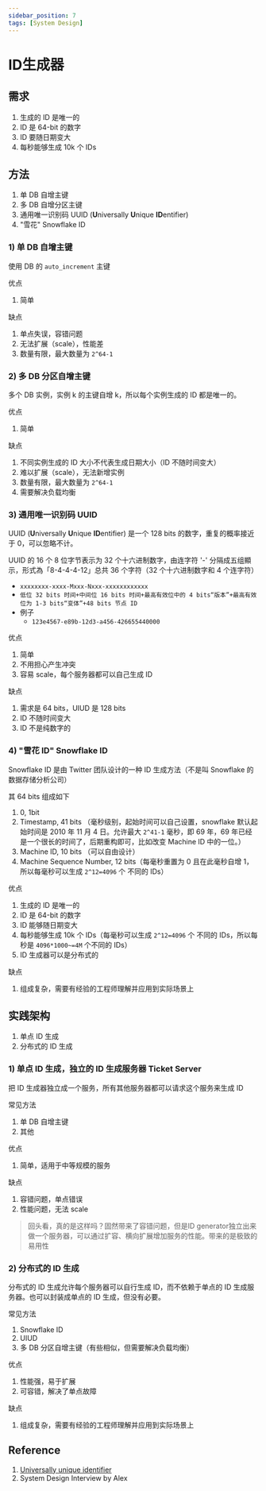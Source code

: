 ```yaml
---
sidebar_position: 7
tags: [System Design]
---
```


# ID生成器

## 需求

1. 生成的 ID 是唯一的
2. ID 是 64-bit 的数字
3. ID 要随日期变大
4. 每秒能够生成 10k 个 IDs

## 方法

1. 单 DB 自增主键
2. 多 DB 自增分区主键
3. 通用唯一识别码 UUID (**U**niversally **U**nique **ID**entifier)
4. "雪花" Snowflake ID

### 1) 单 DB 自增主键

使用 DB 的 `auto_increment` 主键

优点

1. 简单

缺点

1. 单点失误，容错问题
2. 无法扩展（scale），性能差
3. 数量有限，最大数量为 `2^64-1`

### 2) 多 DB 分区自增主键

多个 DB 实例，实例 k 的主键自增 k，所以每个实例生成的 ID 都是唯一的。

优点

1. 简单

缺点

1. 不同实例生成的 ID 大小不代表生成日期大小（ID 不随时间变大）
2. 难以扩展（scale），无法新增实例
3. 数量有限，最大数量为 `2^64-1`
4. 需要解决负载均衡

### 3) 通用唯一识别码 UUID

UUID (**U**niversally **U**nique **ID**entifier) 是一个 128 bits 的数字，重复的概率接近于 0，可以忽略不计。

UUID 的 16 个 8 位字节表示为 32 个十六进制数字，由连字符 '-' 分隔成五组顯示，形式為「8-4-4-4-12」总共 36 个字符（32 个十六进制数字和 4 个连字符）

- `xxxxxxxx-xxxx-Mxxx-Nxxx-xxxxxxxxxxxx`
- `低位 32 bits 时间+中间位 16 bits 时间+最高有效位中的 4 bits“版本”+最高有效位为 1-3 bits“变体”+48 bits 节点 ID`
- 例子
  - `123e4567-e89b-12d3-a456-426655440000`

优点

1. 简单
2. 不用担心产生冲突
3. 容易 scale，每个服务器都可以自己生成 ID

缺点

1. 需求是 64 bits，UIUD 是 128 bits
2. ID 不随时间变大
3. ID 不是纯数字的

### 4) "雪花 ID" Snowflake ID

Snowflake ID 是由 Twitter 团队设计的一种 ID 生成方法（不是叫 Snowflake 的数据存储分析公司）

其 64 bits 组成如下

1. 0, 1bit
2. Timestamp, 41 bits （毫秒级别，起始时间可以自己设置，snowflake 默认起始时间是 2010 年 11 月 4 日。允许最大 `2^41-1` 毫秒，即 69 年，69 年已经是一个很长的时间了，后期重构即可，比如改变 Machine ID 中的一位。）
3. Machine ID, 10 bits （可以自由设计）
4. Machine Sequence Number, 12 bits（每毫秒重置为 0 且在此毫秒自增 1，所以每毫秒可以生成 `2^12=4096` 个 不同的 IDs）

优点

1. 生成的 ID 是唯一的
2. ID 是 64-bit 的数字
3. ID 能够随日期变大
4. 每秒能够生成 10k 个 IDs（每毫秒可以生成 `2^12=4096` 个 不同的 IDs，所以每秒是 `4096*1000~=4M` 个不同的 IDs）
5. ID 生成器可以是分布式的

缺点

1. 组成复杂，需要有经验的工程师理解并应用到实际场景上

## 实践架构

1. 单点 ID 生成
2. 分布式的 ID 生成

### 1) 单点 ID 生成，独立的 ID 生成服务器 Ticket Server

把 ID 生成器独立成一个服务，所有其他服务器都可以请求这个服务来生成 ID

常见方法

1. 单 DB 自增主键
2. 其他

优点

1. 简单，适用于中等规模的服务

缺点

1. 容错问题，单点错误
2. 性能问题，无法 scale

> 回头看，真的是这样吗？固然带来了容错问题，但是ID generator独立出来做一个服务器，可以通过扩容、横向扩展增加服务的性能。带来的是极致的易用性

### 2) 分布式的 ID 生成

分布式的 ID 生成允许每个服务器可以自行生成 ID，而不依赖于单点的 ID 生成服务器。也可以封装成单点的 ID 生成，但没有必要。

常见方法

1. Snowflake ID
2. UIUD
3. 多 DB 分区自增主键（有些相似，但需要解决负载均衡）

优点

1. 性能强，易于扩展
2. 可容错，解决了单点故障

缺点

1. 组成复杂，需要有经验的工程师理解并应用到实际场景上

## Reference

1. [Universally unique identifier](https://en.wikipedia.org/wiki/Universally_unique_identifier)
2. System Design Interview by Alex
